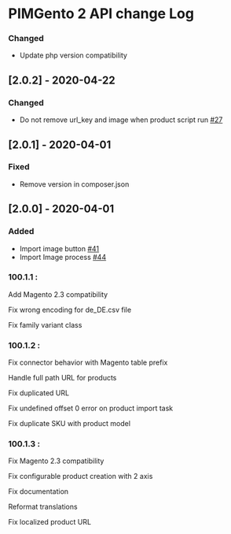 # PIMGento 2 API change Log

### Changed
- Update php version compatibility

## [2.0.2] - 2020-04-22
### Changed
- Do not remove url_key and image when product script run [#27](https://gitlab-si.cordonweb.com/webagency/second_life/second_life_sales/cadaoz_store/-/issues/27)

## [2.0.1] - 2020-04-01
### Fixed
- Remove version in composer.json

## [2.0.0] - 2020-04-01
### Added
- Import image button [#41](https://gitlab-si.cordonweb.com/webagency/pim/PIMGento/issues/41)
- Import Image process [#44](https://gitlab-si.cordonweb.com/webagency/pim/PIMGento/issues/44)

### 100.1.1 :
Add Magento 2.3 compatibility

Fix wrong encoding for de_DE.csv file

Fix family variant class

### 100.1.2 :
Fix connector behavior with Magento table prefix

Handle full path URL for products

Fix duplicated URL

Fix undefined offset 0 error on product import task

Fix duplicate SKU with product model

### 100.1.3 :
Fix Magento 2.3 compatibility

Fix configurable product creation with 2 axis

Fix documentation

Reformat translations

Fix localized product URL
